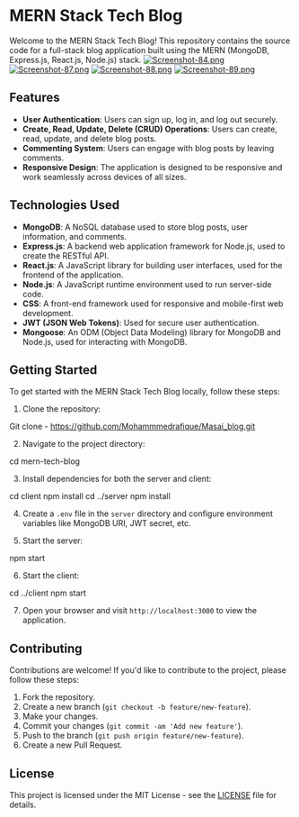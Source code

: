 # MERN Stack Tech Blog

Welcome to the MERN Stack Tech Blog! This repository contains the source code for a full-stack blog application built using the MERN (MongoDB, Express.js, React.js, Node.js) stack.
[![Screenshot-84.png](https://i.postimg.cc/288skPvP/Screenshot-84.png)](https://postimg.cc/CdXPJrcN)
[![Screenshot-87.png](https://i.postimg.cc/K85VbpFv/Screenshot-87.png)](https://postimg.cc/5X6pq36Z)
[![Screenshot-88.png](https://i.postimg.cc/XNQpZ48w/Screenshot-88.png)](https://postimg.cc/xqN0hrBC)
[![Screenshot-89.png](https://i.postimg.cc/7Lmp3sQQ/Screenshot-89.png)](https://postimg.cc/DW4jFghq)
## Features

- **User Authentication**: Users can sign up, log in, and log out securely.
- **Create, Read, Update, Delete (CRUD) Operations**: Users can create, read, update, and delete blog posts.
- **Commenting System**: Users can engage with blog posts by leaving comments.
- **Responsive Design**: The application is designed to be responsive and work seamlessly across devices of all sizes.

## Technologies Used

- **MongoDB**: A NoSQL database used to store blog posts, user information, and comments.
- **Express.js**: A backend web application framework for Node.js, used to create the RESTful API.
- **React.js**: A JavaScript library for building user interfaces, used for the frontend of the application.
- **Node.js**: A JavaScript runtime environment used to run server-side code.
- **CSS**: A front-end framework used for responsive and mobile-first web development.
- **JWT (JSON Web Tokens)**: Used for secure user authentication.
- **Mongoose**: An ODM (Object Data Modeling) library for MongoDB and Node.js, used for interacting with MongoDB.

## Getting Started

To get started with the MERN Stack Tech Blog locally, follow these steps:

1. Clone the repository:

Git clone - https://github.com/Mohammmedrafique/Masai_blog.git


2. Navigate to the project directory:

cd mern-tech-blog

3. Install dependencies for both the server and client:

cd client
npm install
cd ../server
npm install


4. Create a `.env` file in the `server` directory and configure environment variables like MongoDB URI, JWT secret, etc.

5. Start the server:

npm start

6. Start the client:

cd ../client
npm start

7. Open your browser and visit `http://localhost:3000` to view the application.

## Contributing

Contributions are welcome! If you'd like to contribute to the project, please follow these steps:

1. Fork the repository.
2. Create a new branch (`git checkout -b feature/new-feature`).
3. Make your changes.
4. Commit your changes (`git commit -am 'Add new feature'`).
5. Push to the branch (`git push origin feature/new-feature`).
6. Create a new Pull Request.

## License

This project is licensed under the MIT License - see the [LICENSE](LICENSE) file for details.



